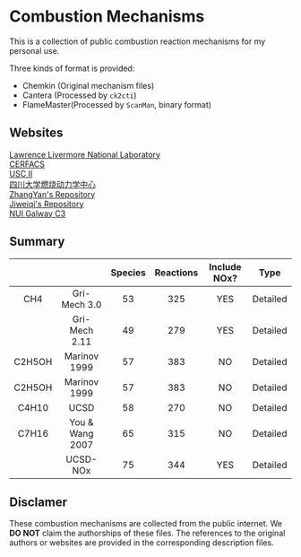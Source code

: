Combustion Mechanisms
=====================
This is a collection of public combustion reaction mechanisms for my personal use.  

Three kinds of format is provided:  
- Chemkin (Original mechanism files)
- Cantera (Processed by `ck2cti`)
- FlameMaster(Processed by `ScanMan`, binary format)

## Websites
[Lawrence Livermore National Laboratory](https://combustion.llnl.gov/mechanisms/alkanes/n-dodecane)  
[CERFACS](https://chemistry.cerfacs.fr/en/chemical-database/data-table/)  
[USC II](http://ignis.usc.edu/Mechanisms/USC-Mech%20II/USC_Mech%20II.htm)  
[四川大学燃烧动力学中心](http://test.vlcc.cn/home)  
[ZhangYan's Repository](https://github.com/ZhangYanTJU/chemicalMechanisms)  
[Jiweiqi's Repository](https://github.com/jiweiqi/CollectionOfMechanisms)  
[NUI Galway C3](https://www.universityofgalway.ie/combustionchemistrycentre/mechanismdownloads/)  

## Summary

|        |               | Species | Reactions | Include NOx? |   Type   |
|:------:|:-------------:|:-------:|:---------:|:------------:|:--------:|
|   CH4  |  Gri-Mech 3.0 |    53   |    325    |      YES     | Detailed |
|        | Gri-Mech 2.11 |    49   |    279    |      YES     | Detailed |
| C2H5OH |  Marinov 1999 |    57   |    383    |      NO      | Detailed |
| C2H5OH |  Marinov 1999 |    57   |    383    |      NO      | Detailed |
| C4H10  | UCSD          |    58   |    270    |      NO      | Detailed | 
| C7H16  |You & Wang 2007|    65   |    315    |      NO      | Detailed |
|        |    UCSD-NOx   |    75   |    344    |      YES     | Detailed |



## Disclamer
These combustion mechanisms are collected from the public internet. We **DO NOT** claim the authorships of these files. The references to the original authors or websites are provided in the corresponding description files.

